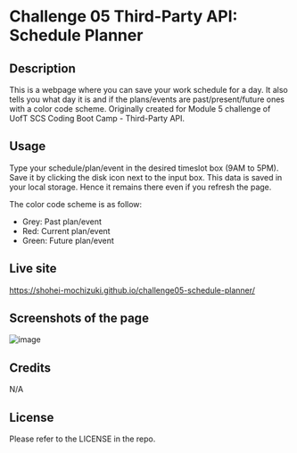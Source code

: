 # Challenge 05 Third-Party API: Schedule Planner

## Description

This is a webpage where you can save your work schedule for a day.
It also tells you what day it is and if the plans/events are past/present/future ones with a color code scheme.
Originally created for Module 5 challenge of UofT SCS Coding Boot Camp - Third-Party API.


## Usage

Type your schedule/plan/event in the desired timeslot box (9AM to 5PM).
Save it by clicking the disk icon next to the input box.
This data is saved in your local storage. Hence it remains there even if you refresh the page. 

The color code scheme is as follow:
* Grey: Past plan/event
* Red: Current plan/event
* Green: Future plan/event


## Live site

https://shohei-mochizuki.github.io/challenge05-schedule-planner/


## Screenshots of the page

![image](https://user-images.githubusercontent.com/121307266/214962751-2abac5fe-a822-493b-9e75-318796c6be09.png)


## Credits

N/A


## License

Please refer to the LICENSE in the repo.
